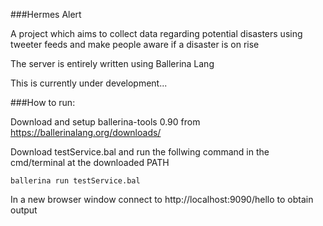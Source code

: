 ###Hermes Alert

A project which aims to collect data regarding potential disasters using tweeter feeds and make people aware if a disaster is on rise

The server is entirely written using Ballerina Lang

This is currently under development...


###How to run:

Download and setup ballerina-tools 0.90 from https://ballerinalang.org/downloads/

Download testService.bal and run the follwing command in the cmd/terminal at the downloaded PATH

``ballerina run testService.bal``

In a new browser window connect to http://localhost:9090/hello to obtain output 


